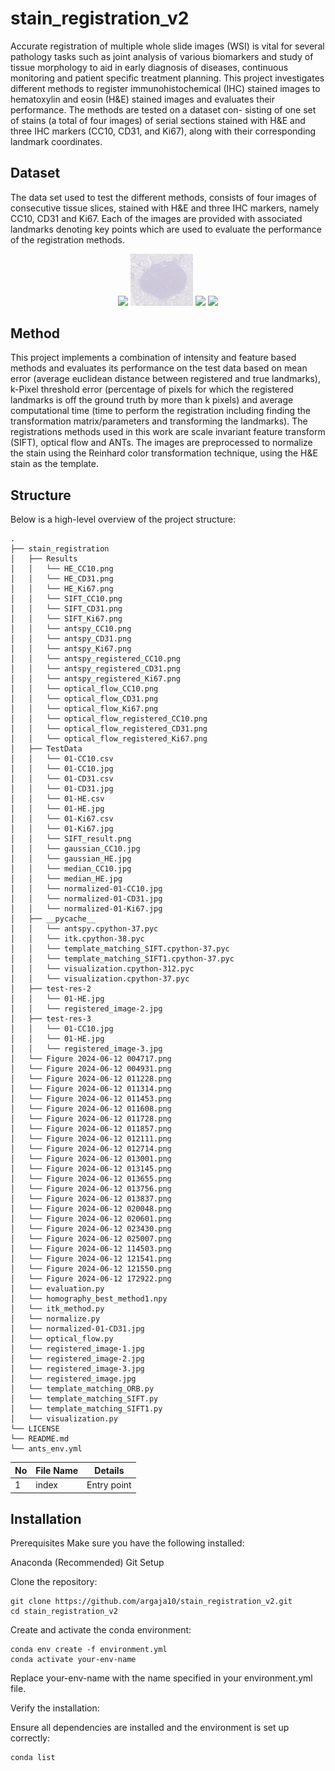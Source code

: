 # stain_registration_v2
Accurate registration of multiple whole slide images (WSI) is vital for several pathology tasks
such as joint analysis of various biomarkers and study of tissue morphology to aid in early diagnosis
of diseases, continuous monitoring and patient specific treatment planning. This project investigates
different methods to register immunohistochemical (IHC) stained images to hematoxylin and eosin
(H&E) stained images and evaluates their performance. The methods are tested on a dataset con-
sisting of one set of stains (a total of four images) of serial sections stained with H&E and three IHC
markers (CC10, CD31, and Ki67), along with their corresponding landmark coordinates.
## Dataset
The data set used to test the different methods, consists of four images of consecutive tissue slices, stained
with H&E and three IHC markers, namely CC10, CD31 and Ki67. Each of the images are provided with
associated landmarks denoting key points which are used to evaluate the performance of the registration
methods. 
<div align="center">
	<img width = "20%" src="stain_registration/TestData/01-HE.jpg">
  <img width = "20%" src="stain_registration/TestData/01-CC10.jpg">
  <img width = "20%" src="stain_registration/TestData/01-CD31.jpg">
  <img width = "20%" src="stain_registration/TestData/01-Ki67.jpg">
</div>

## Method
This project implements a combination of intensity and feature based methods and evaluates its performance on the test data based
on mean error (average euclidean distance between registered and true landmarks), k-Pixel threshold error (percentage of pixels for which the registered landmarks is off the
ground truth by more than k pixels) and average computational time (time to perform the registration including finding the transformation matrix/parameters
and transforming the landmarks).
The registrations methods used in this work are scale invariant feature transform (SIFT), optical flow and ANTs. The images are preprocessed to normalize the stain using the Reinhard color transformation technique, using the H&E stain as the template.

## Structure
Below is a high-level overview of the project structure:

```
.
├── stain_registration
│   ├── Results
│   │   └── HE_CC10.png
│   │   └── HE_CD31.png
│   │   └── HE_Ki67.png
│   │   └── SIFT_CC10.png
│   │   └── SIFT_CD31.png
│   │   └── SIFT_Ki67.png
│   │   └── antspy_CC10.png
│   │   └── antspy_CD31.png
│   │   └── antspy_Ki67.png
│   │   └── antspy_registered_CC10.png
│   │   └── antspy_registered_CD31.png
│   │   └── antspy_registered_Ki67.png
│   │   └── optical_flow_CC10.png
│   │   └── optical_flow_CD31.png
│   │   └── optical_flow_Ki67.png
│   │   └── optical_flow_registered_CC10.png
│   │   └── optical_flow_registered_CD31.png
│   │   └── optical_flow_registered_Ki67.png
│   ├── TestData
│   │   └── 01-CC10.csv
│   │   └── 01-CC10.jpg
│   │   └── 01-CD31.csv
│   │   └── 01-CD31.jpg
│   │   └── 01-HE.csv
│   │   └── 01-HE.jpg
│   │   └── 01-Ki67.csv
│   │   └── 01-Ki67.jpg
│   │   └── SIFT_result.png
│   │   └── gaussian_CC10.jpg
│   │   └── gaussian_HE.jpg
│   │   └── median_CC10.jpg
│   │   └── median_HE.jpg
│   │   └── normalized-01-CC10.jpg
│   │   └── normalized-01-CD31.jpg
│   │   └── normalized-01-Ki67.jpg
│   ├── __pycache__
│   │   └── antspy.cpython-37.pyc
│   │   └── itk.cpython-38.pyc
│   │   └── template_matching_SIFT.cpython-37.pyc
│   │   └── template_matching_SIFT1.cpython-37.pyc
│   │   └── visualization.cpython-312.pyc
│   │   └── visualization.cpython-37.pyc
│   ├── test-res-2
│   │   └── 01-HE.jpg
│   │   └── registered_image-2.jpg
│   ├── test-res-3
│   │   └── 01-CC10.jpg
│   │   └── 01-HE.jpg
│   │   └── registered_image-3.jpg
│   └── Figure 2024-06-12 004717.png
│   └── Figure 2024-06-12 004931.png
│   └── Figure 2024-06-12 011228.png
│   └── Figure 2024-06-12 011314.png
│   └── Figure 2024-06-12 011453.png
│   └── Figure 2024-06-12 011608.png
│   └── Figure 2024-06-12 011728.png
│   └── Figure 2024-06-12 011857.png
│   └── Figure 2024-06-12 012111.png
│   └── Figure 2024-06-12 012714.png
│   └── Figure 2024-06-12 013001.png
│   └── Figure 2024-06-12 013145.png
│   └── Figure 2024-06-12 013655.png
│   └── Figure 2024-06-12 013756.png
│   └── Figure 2024-06-12 013837.png
│   └── Figure 2024-06-12 020048.png
│   └── Figure 2024-06-12 020601.png
│   └── Figure 2024-06-12 023430.png
│   └── Figure 2024-06-12 025007.png
│   └── Figure 2024-06-12 114503.png
│   └── Figure 2024-06-12 121541.png
│   └── Figure 2024-06-12 121550.png
│   └── Figure 2024-06-12 172922.png
│   └── evaluation.py
│   └── homography_best_method1.npy
│   └── itk_method.py
│   └── normalize.py
│   └── normalized-01-CD31.jpg
│   └── optical_flow.py
│   └── registered_image-1.jpg
│   └── registered_image-2.jpg
│   └── registered_image-3.jpg
│   └── registered_image.jpg
│   └── template_matching_ORB.py
│   └── template_matching_SIFT.py
│   └── template_matching_SIFT1.py
│   └── visualization.py
└── LICENSE
└── README.md
└── ants_env.yml
```

| No | File Name | Details 
|----|------------|-------|
| 1  | index | Entry point

## Installation
Prerequisites
Make sure you have the following installed:

Anaconda (Recommended)
Git
Setup

Clone the repository:
```
git clone https://github.com/argaja10/stain_registration_v2.git
cd stain_registration_v2
```

Create and activate the conda environment:
```
conda env create -f environment.yml
conda activate your-env-name
```
Replace your-env-name with the name specified in your environment.yml file.

Verify the installation:

Ensure all dependencies are installed and the environment is set up correctly:
```
conda list
```
